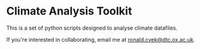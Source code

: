 # Climate Analysis Toolkit

This is a set of python scripts designed to analyse climate datafiles.

If you're interested in collaborating, email me at ronald.cvek@dtc.ox.ac.uk.
